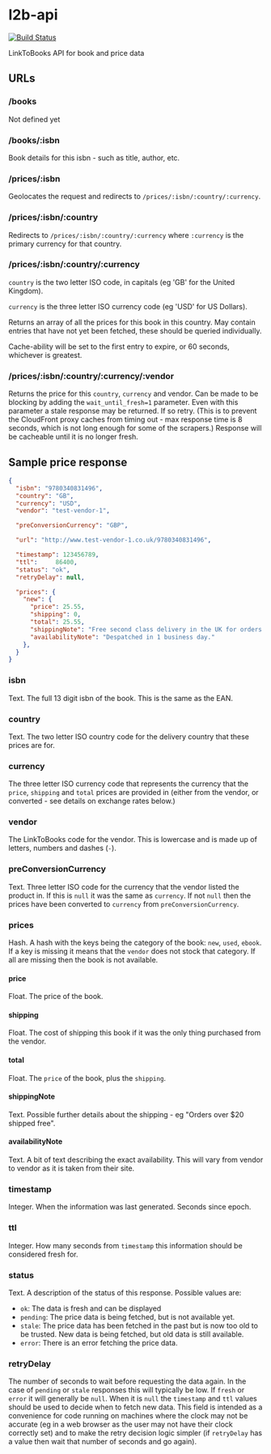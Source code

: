 # l2b-api

[![Build Status](https://secure.travis-ci.org/LinkToBooks/l2b-api.png)](http://travis-ci.org/LinkToBooks/l2b-api)

LinkToBooks API for book and price data





## URLs

### /books

Not defined yet

### /books/:isbn

Book details for this isbn - such as title, author, etc.

### /prices/:isbn

Geolocates the request and redirects to `/prices/:isbn/:country/:currency`.

### /prices/:isbn/:country

Redirects to `/prices/:isbn/:country/:currency` where `:currency` is the primary currency for that country.

### /prices/:isbn/:country/:currency

`country` is the two letter ISO code, in capitals (eg 'GB' for the United Kingdom).

`currency` is the three letter ISO currency code (eg 'USD' for US Dollars).

Returns an array of all the prices for this book in this country. May contain entries that have not yet been fetched, these should be queried individually.

Cache-ability will be set to the first entry to expire, or 60 seconds, whichever is greatest.

### /prices/:isbn/:country/:currency/:vendor

Returns the price for this `country`, `currency` and vendor. Can be made to be blocking by adding the `wait_until_fresh=1` parameter. Even with this parameter a stale response may be returned. If so retry. (This is to prevent the CloudFront proxy caches from timing out - max response time is 8 seconds, which is not long enough for some of the scrapers.) Response will be cacheable until it is no longer fresh.

## Sample price response

``` json
{
  "isbn": "9780340831496",
  "country": "GB",
  "currency": "USD",
  "vendor": "test-vendor-1",

  "preConversionCurrency": "GBP",

  "url": "http://www.test-vendor-1.co.uk/9780340831496",

  "timestamp": 123456789,
  "ttl":     86400,
  "status": "ok",
  "retryDelay": null,

  "prices": {
    "new": {
      "price": 25.55,
      "shipping": 0,
      "total": 25.55,
      "shippingNote": "Free second class delivery in the UK for orders over £10",
      "availabilityNote": "Despatched in 1 business day."
    },
  }
}
```

### isbn

Text. The full 13 digit isbn of the book. This is the same as the EAN.

### country

Text. The two letter ISO country code for the delivery country that these prices are for.

### currency

The three letter ISO currency code that represents the currency that the `price`, `shipping` and `total` prices are provided in (either from the vendor, or converted - see details on exchange rates below.)

### vendor

The LinkToBooks code for the vendor. This is lowercase and is made up of letters, numbers and dashes (`-`).

### preConversionCurrency

Text. Three letter ISO code for the currency that the vendor listed the product in. If this is `null` it was the same as `currency`. If not `null` then the prices have been converted to `currency` from `preConversionCurrency`.

### prices

Hash. A hash with the keys being the category of the book: `new`, `used`, `ebook`. If a key is missing it means that the `vendor` does not stock that category. If all are missing then the book is not available.


#### price

Float. The price of the book.

#### shipping

Float. The cost of shipping this book if it was the only thing purchased from the vendor.

#### total

Float. The `price` of the book, plus the `shipping`.

#### shippingNote

Text. Possible further details about the shipping - eg "Orders over $20 shipped free".

#### availabilityNote

Text. A bit of text describing the exact availability. This will vary from vendor to vendor as it is taken from their site.

### timestamp

Integer. When the information was last generated. Seconds since epoch.

### ttl

Integer. How many seconds from `timestamp` this information should be considered fresh for.

### status

Text. A description of the status of this response. Possible values are:

- `ok`: The data is fresh and can be displayed
- `pending`: The price data is being fetched, but is not available yet.
- `stale`: The price data has been fetched in the past but is now too old to be trusted. New data is being fetched, but old data is still available.
- `error`: There is an error fetching the price data.

### retryDelay

The number of seconds to wait before requesting the data again. In the case of `pending` or `stale` responses this will typically be low. If `fresh` or `error` it will generally be `null`. When it is `null` the `timestamp` and `ttl` values should be used to decide when to fetch new data. This field is intended as a convenience for code running on machines where the clock may not be accurate (eg in a web browser as the user may not have their clock correctly set) and to make the retry decision logic simpler (if `retryDelay` has a value then wait that number of seconds and go again).
